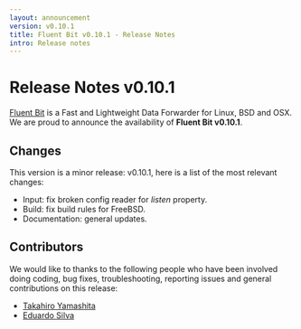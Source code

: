 ```yaml
---
layout: announcement
version: v0.10.1
title: Fluent Bit v0.10.1 - Release Notes
intro: Release notes
---
```


# Release Notes v0.10.1

[Fluent Bit](http://fluentbit.io) is a Fast and Lightweight Data Forwarder for Linux, BSD and OSX. We are proud to announce the availability of __Fluent Bit v0.10.1__.

## Changes

This version is a minor release: v0.10.1, here is a list of the most relevant changes:

 - Input: fix broken config reader for _listen_ property.
 - Build: fix build rules for FreeBSD.
 - Documentation: general updates.

## Contributors

We would like to thanks to the following people who have been involved doing coding, bug fixes, troubleshooting, reporting issues and general contributions on this release:

- [Takahiro Yamashita](https://github.com/nokute78)
- [Eduardo Silva](http://github.com/edsiper)
